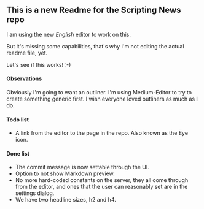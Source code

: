 ## This is a new Readme for the Scripting News repo

I am using the new _English_ editor to work on this.

But it's missing some capabilities, that's why I'm not editing the actual readme file, yet.

Let's see if this works! :-)

#### Observations

Obviously I'm going to want an outliner. I'm using Medium-Editor to try to create something generic first. I wish everyone loved outliners as much as I do.

#### Todo list

*   A link from the editor to the page in the repo. Also known as the Eye icon.

#### Done list

*   The commit message is now settable through the UI.
*   Option to not show Markdown preview.
*   No more hard-coded constants on the server, they all come through from the editor, and ones that the user can reasonably set are in the settings dialog.
*   We have two headline sizes, h2 and h4.